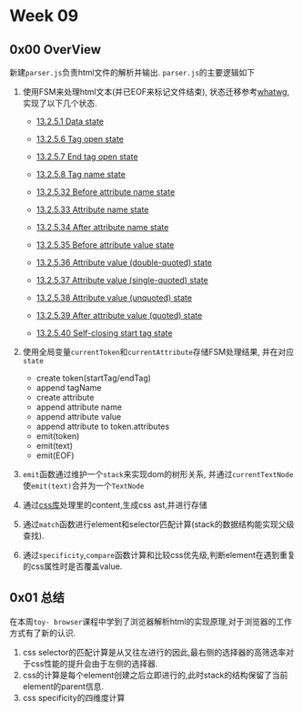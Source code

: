 # Week 09

## 0x00 OverView

新建`parser.js`负责html文件的解析并输出. `parser.js`的主要逻辑如下

1. 使用FSM来处理html文本(并已EOF来标记文件结束), 状态迁移参考[whatwg](https://html.spec.whatwg.org/multipage/parsing.html#tokenization), 实现了以下几个状态.

   - [13.2.5.1 Data state](https://html.spec.whatwg.org/multipage/parsing.html#data-state)

   - [13.2.5.6 Tag open state](https://html.spec.whatwg.org/multipage/parsing.html#tag-open-state)
   - [13.2.5.7 End tag open state](https://html.spec.whatwg.org/multipage/parsing.html#end-tag-open-state)
   - [13.2.5.8 Tag name state](https://html.spec.whatwg.org/multipage/parsing.html#tag-name-state)
   - [13.2.5.32 Before attribute name state](https://html.spec.whatwg.org/multipage/parsing.html#before-attribute-name-state)
   - [13.2.5.33 Attribute name state](https://html.spec.whatwg.org/multipage/parsing.html#attribute-name-state)
   - [13.2.5.34 After attribute name state](https://html.spec.whatwg.org/multipage/parsing.html#after-attribute-name-state)
   - [13.2.5.35 Before attribute value state](https://html.spec.whatwg.org/multipage/parsing.html#before-attribute-value-state)
   - [13.2.5.36 Attribute value (double-quoted) state](https://html.spec.whatwg.org/multipage/parsing.html#attribute-value-(double-quoted)-state)
   - [13.2.5.37 Attribute value (single-quoted) state](https://html.spec.whatwg.org/multipage/parsing.html#attribute-value-(single-quoted)-state)
   - [13.2.5.38 Attribute value (unquoted) state](https://html.spec.whatwg.org/multipage/parsing.html#attribute-value-(unquoted)-state)
   - [13.2.5.39 After attribute value (quoted) state](https://html.spec.whatwg.org/multipage/parsing.html#after-attribute-value-(quoted)-state)
   - [13.2.5.40 Self-closing start tag state](https://html.spec.whatwg.org/multipage/parsing.html#self-closing-start-tag-state)



2. 使用全局变量`currentToken`和`currentAttribute`存储FSM处理结果, 并在对应`state`
   - create token(startTag/endTag)
   - append tagName
   - create attribute
   - append attribute name
   - append attribute value
   - append attribute to token.attributes
   - emit(token)
   - emit(text)
   - emit(EOF)

3. `emit`函数通过维护一个`stack`来实现dom的树形关系, 并通过`currentTextNode`使`emit(text)`合并为一个`TextNode`
4. 通过[css库](https://www.npmjs.com/package/css)处理<style></style>里的content,生成css ast,并进行存储
5. 通过`match`函数进行element和selector匹配计算(stack的数据结构能实现父级查找).
6. 通过`specificity`,`compare`函数计算和比较css优先级,判断element在遇到重复的css属性时是否覆盖value.





## 0x01 总结

在本周`toy- browser`课程中学到了浏览器解析html的实现原理,对于浏览器的工作方式有了新的认识.

1.	css selector的匹配计算是从又往左进行的因此,最右侧的选择器的高筛选率对于css性能的提升会由于左侧的选择器.
2.	css的计算是每个element创建之后立即进行的,此时stack的结构保留了当前element的parent信息.
3.	css specificity的四维度计算





